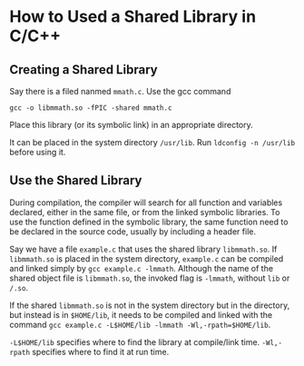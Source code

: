 # How to Used a Shared Library in C/C++

## Creating a Shared Library

Say there is a filed nanmed `mmath.c`. Use the gcc command

`gcc -o libmmath.so -fPIC -shared mmath.c`

Place this library (or its symbolic link) in an appropriate directory.

It can be placed in the system directory `/usr/lib`. Run `ldconfig -n /usr/lib` before using it.

## Use the Shared Library

During compilation, the compiler will search for all function and variables declared, either in the same file, or from the linked symbolic libraries. 
To use the function defined in the symbolic library, the same function need to be declared in the source code, usually by including a header file.

Say we have a file `example.c` that uses the shared library `libmmath.so`. If `libmmath.so` is placed in the system directory, `example.c` can be compiled and linked simply by `gcc example.c -lmmath`. Although the name of the shared object file is `libmmath.so`, the invoked flag is `-lmmath`, without `lib` or `/.so`.

If the shared `libmmath.so` is not in the system directory but in the directory, but instead is in `$HOME/lib`, it needs to be compiled and linked with the command `gcc example.c -L$HOME/lib -lmmath -Wl,-rpath=$HOME/lib`.

`-L$HOME/lib` specifies where to find the library at compile/link time. `-Wl,-rpath` specifies where to find it at run time.


